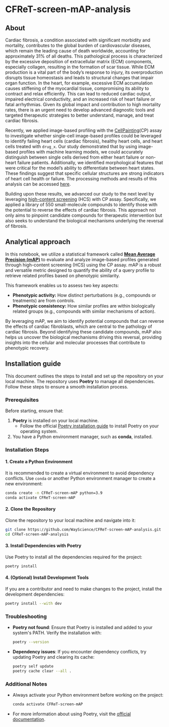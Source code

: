 # CFReT-screen-mAP-analysis

## About

Cardiac fibrosis, a condition associated with significant morbidity and mortality, contributes to the global burden of cardiovascular diseases, which remain the leading cause of death worldwide, accounting for approximately 31% of all deaths.
This pathological process is characterized by the excessive deposition of extracellular matrix (ECM) components, especially collagen, resulting in the formation of scar tissue.
While ECM production is a vital part of the body’s response to injury, its overproduction disrupts tissue homeostasis and leads to structural changes that impair organ function.
In the heart, for example, excessive ECM accumulation causes stiffening of the myocardial tissue, compromising its ability to contract and relax efficiently.
This can lead to reduced cardiac output, impaired electrical conductivity, and an increased risk of heart failure or fatal arrhythmias.
Given its global impact and contribution to high mortality rates, there is an urgent need to develop advanced diagnostic tools and targeted therapeutic strategies to better understand, manage, and treat cardiac fibrosis.

Recently, we applied image-based profiling with the [CellPainting](https://www.nature.com/articles/nprot.2016.105)(CP) assay to investigate whether single-cell image-based profiles could be leveraged to identify failing heart cells (cardiac fibrosis), healthy heart cells, and heart cells treated with `drug_x`.
Our study demonstrated that by using image-based profiles with machine learning models, we could accurately distinguish between single cells derived from either heart failure or non-heart failure patients.
Additionally, we identified morphological features that were critical for the model’s ability to differentiate between heart states.
These findings suggest that specific cellular structures are strong indicators of heart cell health or failure.
The processing methods and results of this analysis can be accessed [here](https://github.com/WayScience/cellpainting_predicts_cardiac_fibrosis).


Building upon these results, we advanced our study to the next level by leveraging [high-content screening](https://www.sciencedirect.com/science/article/pii/S2472555223000667?via%3Dihub) (HCS) with CP assay.
Specifically, we applied a library of 550 small-molecule compounds to identify those with the potential to reverse the effects of cardiac fibrosis.
This approach not only aims to pinpoint candidate compounds for therapeutic intervention but also seeks to understand the biological mechanisms underlying the reversal of fibrosis.

## Analytical approach

In this notebook, we utilize a statistical framework called [**Mean Average Precision (mAP)**](https://pmc.ncbi.nlm.nih.gov/articles/PMC11014546/) to evaluate and analyze image-based profiles generated through high-content screening (HCS) using the CP assay.
mAP is a robust and versatile metric designed to quantify the ability of a query profile to retrieve related profiles based on phenotypic similarity.

This framework enables us to assess two key aspects:

- **Phenotypic activity:** How distinct perturbations (e.g., compounds or treatments) are from controls.
- **Phenotypic consistency:** How similar profiles are within biologically related groups (e.g., compounds with similar mechanisms of action).

By leveraging mAP, we aim to identify potential compounds that can reverse the effects of cardiac fibroblasts, which are central to the pathology of cardiac fibrosis.
Beyond identifying these candidate compounds, mAP also helps us uncover the biological mechanisms driving this reversal, providing insights into the cellular and molecular processes that contribute to phenotypic recovery.

## Installation guide

This document outlines the steps to install and set up the repository on your local machine. The repository uses **Poetry** to manage all dependencies. Follow these steps to ensure a smooth installation process.

### Prerequisites

Before starting, ensure that:

1. **Poetry** is installed on your local machine.
   - Follow the official [Poetry installation guide](https://python-poetry.org/docs/#installation) to install Poetry on your operating system.
2. You have a Python environment manager, such as **conda**, installed.

### Installation Steps

#### 1. Create a Python Environment

It is recommended to create a virtual environment to avoid dependency conflicts. Use `conda` or another Python environment manager to create a new environment:

```bash
conda create -n CFReT-screen-mAP python=3.9
conda activate CFReT-screen-mAP
```

#### 2. Clone the Repository

Clone the repository to your local machine and navigate into it:

```bash
git clone https://github.com/WayScience/CFReT-screen-mAP-analysis.git
cd CFReT-screen-mAP-analysis
```

#### 3. Install Dependencies with Poetry

Use Poetry to install all the dependencies required for the project:

```bash
poetry install
```

#### 4. (Optional) Install Development Tools

If you are a contributor and need to make changes to the project, install the development dependencies:

```bash
poetry install --with dev
```

### Troubleshooting

- **Poetry not found**: Ensure that Poetry is installed and added to your system's PATH. Verify the installation with:

  ```bash
  poetry --version
  ```

- **Dependency issues**: If you encounter dependency conflicts, try updating Poetry and clearing its cache:

  ```bash
  poetry self update
  poetry cache clear --all .
  ```

### Additional Notes

- Always activate your Python environment before working on the project:

  ```bash
  conda activate CFReT-screen-mAP
  ```

- For more information about using Poetry, visit the [official documentation](https://python-poetry.org/docs/).
